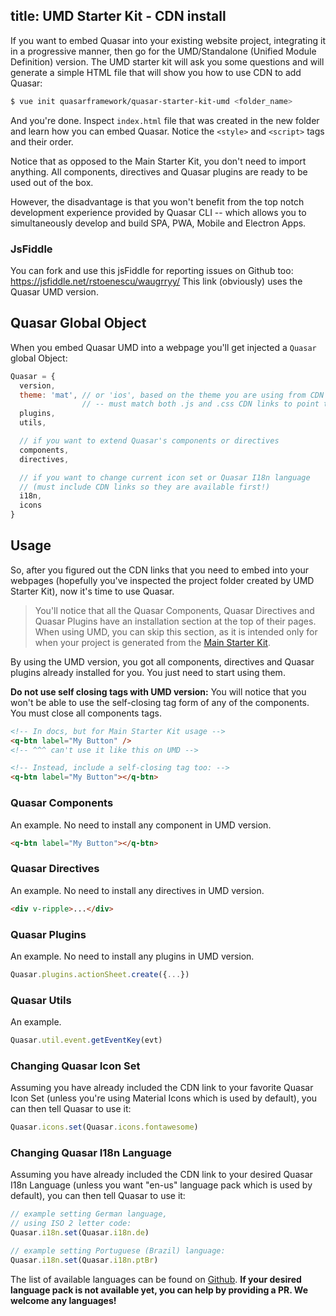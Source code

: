 title: UMD Starter Kit - CDN install
---
If you want to embed Quasar into your existing website project, integrating it in a progressive manner, then go for the UMD/Standalone (Unified Module Definition) version. The UMD starter kit will ask you some questions and will generate a simple HTML file that will show you how to use CDN to add Quasar:

```bash
$ vue init quasarframework/quasar-starter-kit-umd <folder_name>
```

And you're done. Inspect `index.html` file that was created in the new folder and learn how you can embed Quasar. Notice the `<style>` and `<script>` tags and their order.

Notice that as opposed to the Main Starter Kit, you don't need to import anything. All components, directives and Quasar plugins are ready to be used out of the box.

However, the disadvantage is that you won't benefit from the top notch development experience provided by Quasar CLI -- which allows you to simultaneously develop and build SPA, PWA, Mobile and Electron Apps.

### JsFiddle
You can fork and use this jsFiddle for reporting issues on Github too: https://jsfiddle.net/rstoenescu/waugrryy/
This link (obviously) uses the Quasar UMD version.

## Quasar Global Object
When you embed Quasar UMD into a webpage you'll get injected a `Quasar` global Object:

```js
Quasar = {
  version,
  theme: 'mat', // or 'ios', based on the theme you are using from CDN
                // -- must match both .js and .css CDN links to point to same theme
  plugins,
  utils,

  // if you want to extend Quasar's components or directives
  components,
  directives,

  // if you want to change current icon set or Quasar I18n language
  // (must include CDN links so they are available first!)
  i18n,
  icons
}
```

## Usage
So, after you figured out the CDN links that you need to embed into your webpages (hopefully you've inspected the project folder created by UMD Starter Kit), now it's time to use Quasar.

> You'll notice that all the Quasar Components, Quasar Directives and Quasar Plugins have an installation section at the top of their pages. When using UMD, you can skip this section, as it is intended only for when your project is generated from the [Main Starter Kit](/sr-installation.html).

By using the UMD version, you got all components, directives and Quasar plugins already installed for you. You just need to start using them.

**Do not use self closing tags with UMD version:**
You will notice that you won't be able to use the self-closing tag form of any of the components. You must close all components tags.

```html
<!-- In docs, but for Main Starter Kit usage -->
<q-btn label="My Button" />
<!-- ^^^ can't use it like this on UMD -->

<!-- Instead, include a self-closing tag too: -->
<q-btn label="My Button"></q-btn>
```

### Quasar Components
An example. No need to install any component in UMD version.

```html
<q-btn label="My Button"></q-btn>
```

### Quasar Directives
An example. No need to install any directives in UMD version.
```html
<div v-ripple>...</div>
```

### Quasar Plugins
An example. No need to install any plugins in UMD version.

```js
Quasar.plugins.actionSheet.create({...})
```

### Quasar Utils
An example.

```js
Quasar.util.event.getEventKey(evt)
```

### Changing Quasar Icon Set
Assuming you have already included the CDN link to your favorite Quasar Icon Set (unless you're using Material Icons which is used by default), you can then tell Quasar to use it:

```js
Quasar.icons.set(Quasar.icons.fontawesome)
```

### Changing Quasar I18n Language
Assuming you have already included the CDN link to your desired Quasar I18n Language (unless you want "en-us" language pack which is used by default), you can then tell Quasar to use it:

```js
// example setting German language,
// using ISO 2 letter code:
Quasar.i18n.set(Quasar.i18n.de)

// example setting Portuguese (Brazil) language:
Quasar.i18n.set(Quasar.i18n.ptBr)
```

The list of available languages can be found on [Github](/https://github.com/quasarframework/quasar/tree/dev/i18n). **If your desired language pack is not available yet, you can help by providing a PR. We welcome any languages!**
